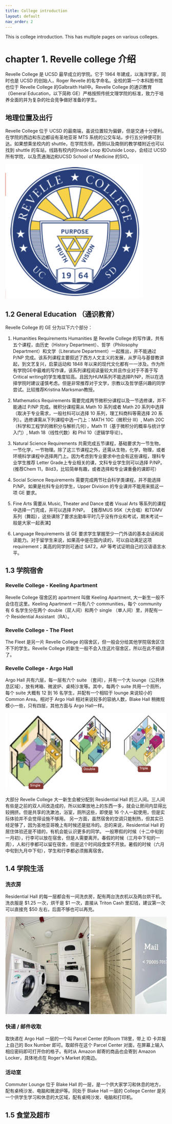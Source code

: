 ```yaml
---
title: College introduction
layout: default
nav_order: 2
---
```



This is college introduction. 
This has multiple pages on various colleges. 

# chapter 1. Revelle college 介绍
Revelle College 是 UCSD 最早成立的学院。它于 1964 年建成，以海洋学家，同时也是 UCSD 的创始人，Roger Revelle 的名字命名。全校的第一个本科图书馆也位于 Revelle College 的Galbraith Hall中。Revelle College 的通识教育（General Education，以下简称 GE）严格按照传统文理学院的标准，致力于培养全面的并为复杂的社会竞争做好准备的学生。
## 地理位置及出行
Revelle College 位于 UCSD 的最南端，虽说位置较为偏僻，但是交通十分便利。在学院的西边和东边都设有圣地亚哥 MTS 系统的公交车站，步行五分钟便可到达。如果想乘坐校内的 shuttle，在学院东侧，西侧以及南侧的教学楼附近也可以找到 shuttle 的车站，线路有校内的Inside Loop 和Outside Loop，会经过 UCSD 所有学院，以及贯通海边和UCSD School of Medicine 的SIO。

![Alt text](../../images/college_intros/muir_selections/revelle-image3.png)

## 1.2 General Education （通识教育）
Revelle College 的 GE 分为以下六个部分：

1. Humanities Requirements
    Humanities 是 Revelle College 的写作课，共有五个课程，由历史（History Department）、哲学（Philosophy Department）和文学（Literature Department）一起推出，并不能通过 P/NP 完成。该系列课程主要叙述了西方人文主义的发展，从罗马与基督教讲起，到文艺复兴，启蒙运动和 1848 年以来的现代文化都有一一涉及。作为所有学院GE中最难的写作课，该系列课程阅读量较大并且作业对于不善于写Critical writing的学生难度较高。且因为HUM系列不能选择P/NP，所以在选择学院时建议谨慎考虑。但是非常推荐对于文学，宗教以及哲学感兴趣的同学尝试。比较推荐Kristina Marksman教授。

2. Mathematics Requirements
    需要完成两节微积分课程以及一节选修课，并不能通过 P/NP 完成。微积分课程需从 Math 10 系列或者 Math 20 系列中选择（取决于专业需求，一般社科可以选择 10 系列，理工科商科等需选择 20 系列）。选修课需从下列课程中选一门上：MATH 10C（微积分 III）, Math 20C（科学和工程学的微积分与解析几何），Math 11（基于微积分的概率与统计学入门）, Math 18（线性代数）和 Phil 10（逻辑学导论）。

3. Natural Science Requirements
    共需完成五节课程，基础要求为一节生物，一节化学，一节物理。除了这三节课程之外，还需从生物，化学，物理，或者环境科学课程中选择两门上。因为考虑到专业要求中也会有这些课程，理科专业学生推荐 Letter Grade上专业相关的课，文科专业学生则可以选择 P/NP。
    (推荐Chem 11，Bild3，比较简单有趣，或者选择和专业课重叠的课即可）

4. Social Science Requirements
    需要完成两节社会科学类课程，并不能选择 P/NP。如果是社科专业的学生，Upper Division 的专业课并不能用来抵这一项 GE 要求。

5. Fine Arts
    需要从 Music, Theater and Dance 或者 Visual Arts 等系列的课程中选择一门完成，并可以选择 P/NP。
    【推荐MUS 95K（大合唱）和TDMV系列（舞蹈），这些课除了要求出勤率平时几乎没有作业和考试，期末考试一般是大家一起表演】

6. Language Requirements
    该 GE 要求学生掌握至少一门外语的基本会话和阅读能力。对于留学生来说，如果高中是在国内读的，可以自动满足这项requirement；美高的同学则可通过 SAT2，AP 等考试证明自己的汉语语言水平。

## 1.3 学院宿舍
### Revelle College - Keeling Apartment
Revelle College 宿舍区的 apartment 叫做 Keeling Apartment, 大一新生一般不会住在这里。Keeling Apartment 一共有八个 communities，每个 community 有 6 名学生分在两个 double（双人间）和两个 single （单人间）里，并配有一个 Residential Assistant（RA）。

### Revelle College - The Fleet
The Fleet 是另一片 Revelle College 的宿舍区，但一般会分给其他学院宿舍区住不下的学生。Revelle College 的新生一般不会入住这片宿舍区，所以在此不细讲了。

### Revelle College - Argo Hall
Argo Hall 共有六层，每一层有六个 suite （套间），并有一个大 lounge（公共休息区域），放有烤箱、微波炉、桌椅沙发等。其中，每两个 suite 共用一个厕所，每个 suite 大概有 12 到 16 名学生，并配有一个相较于 lounge 来说较小的 Common Area。相对于 Argo Hall 相对来说较多的容纳人数，Blake Hall 稍微规模小一些，只有四层，其他方面与 Argo Hall一样。

![Alt text](../../images/college_intros/muir_selections/revelle-image1.png)

大部分 Revelle College 大一新生会被分配到 Residential Hall 的三人间。三人间有些是之前的双人间改造成的，所以如果放地上的东西一多，就会让房间内显得比较拥挤。但是共享的洗漱池，浴室，厕所这些，即使是 16 个人一起使用，但是实际体验并不会觉得设施不够用。
另一方面，虽然宿舍的空调只能制热，但其实已经足够了，因为圣地亚哥晚上有时候还是挺冷的。总的来说，Residential Hall 的居住体验还是不错的，有机会能认识更多的同学。
一般寒假的时候（十二中旬到一月初），行李可以放在宿舍，但是人需要离开。春假的时候（三月中下旬的一周），人和行李都可以留在宿舍，但是这个时间段食堂不开放。暑假的时候（六月中旬到九月中下旬），学生和行李都必须搬离宿舍。  

## 1.4 学院生活
### 洗衣房
Residential Hall 的每一层都会有一间洗衣房，配有两台洗衣机以及两台烘干机。洗衣服是 $1.25 一次，烘干是 $1 一次，直接从 Triton Cash 里扣钱，建议第一次可以直接充 $50 左右，后面不够也可以再充。

![Alt text](../../images/college_intros/muir_selections/revelle-image2.png)

### 快递 / 邮件收取
取快递在 Argo Hall 一层的一个叫 Parcel Center 的Room 118里，带上 ID 卡并报上自己的 Box Number 即可。取邮件在这个 Parcel Center 对面，在屏幕上输入相应密码即可打开你的格子。有时从 Amazon 邮寄的商品也会寄到 Amazon Locker，具体地点在 Roger's Market 的南边。

### 活动室
Commuter Lounge 位于 Blake Hall 的一层，是一个供大家学习和休息的地方，配有桌椅沙发、电脑和微波炉等。同处于 Blake Hall 一层的 College Center 是另一个供学生学习和休息的大区域，配有桌椅沙发、电脑和打印机。

## 1.5 食堂及超市



